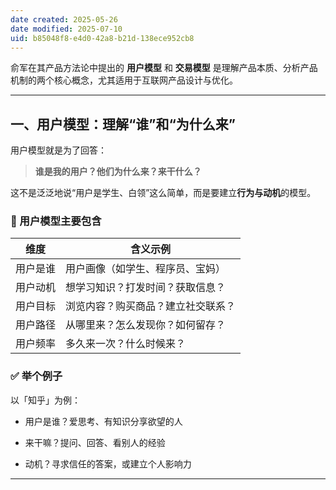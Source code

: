 ```yaml
---
date created: 2025-05-26
date modified: 2025-07-10
uid: b85048f8-e4d0-42a8-b21d-138ece952cb8
---
```


俞军在其产品方法论中提出的 **用户模型** 和 **交易模型** 是理解产品本质、分析产品机制的两个核心概念，尤其适用于互联网产品设计与优化。

---

## 一、用户模型：理解“谁”和“为什么来”

用户模型就是为了回答：

> **谁是我的用户？他们为什么来？来干什么？**

这不是泛泛地说“用户是学生、白领”这么简单，而是要建立**行为与动机**的模型。

### 📌 用户模型主要包含

|维度|含义示例|
|---|---|
|用户是谁|用户画像（如学生、程序员、宝妈）|
|用户动机|想学习知识？打发时间？获取信息？|
|用户目标|浏览内容？购买商品？建立社交联系？|
|用户路径|从哪里来？怎么发现你？如何留存？|
|用户频率|多久来一次？什么时候来？|

### ✅ 举个例子

以「知乎」为例：

- 用户是谁？爱思考、有知识分享欲望的人
    
- 来干嘛？提问、回答、看别人的经验
    
- 动机？寻求信任的答案，或建立个人影响力
    

---
